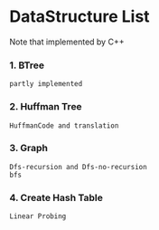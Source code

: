 # DataStructure List
Note that   implemented by C++

### 1. BTree 
	partly implemented
### 2. Huffman Tree 
	HuffmanCode and translation
### 3. Graph 
	Dfs-recursion and Dfs-no-recursion
	bfs
### 4. Create Hash Table
	Linear Probing
